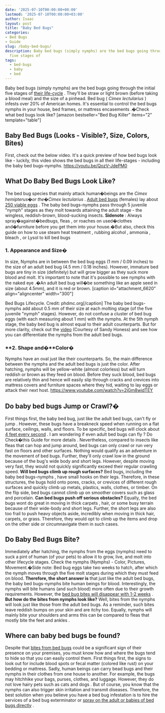 ```yaml
---
date: '2025-07-10T00:00:00+00:00'
lastmod: '2025-07-10T00:00:00+03:00'
author: Isaac
layout: post
title: "Baby Bed Bugs"
categories:
- Bed Bugs
- Guide
slug: /baby-bed-bugs/
description: Baby bed bugs (simply nymphs) are the bed bugs going through the initial
  five stages of
tags: 
  - bed-bugs
  - baby
  - bed
---
```

Baby bed bugs (simply nymphs) are the bed bugs going through the initial five stages of
[their life-cycle](https://www.epa.gov/bedbugs/[bed-bugs](/posts/are-bed-bug-eggs-hard-or-soft/)-appearance-and-life-cycle)
.
They'll be straw or light brown (before taking a blood meal) and the size of a pinhead. Bed bug (
*Cimex lectularius*
) infests over 20% of American homes.
It's essential to control the bed bugs nymphs in your house, bed frames, or
mattress encasements
.�Check
what bed bugs look like?
[amazon bestseller="Bed Bug Killer" items="2" template="table"]
## Baby Bed Bugs (Looks - Visible?, Size, Colors, Bites)
First, check out the below video. It's a quick preview of how bed bugs look like - luckily, this video shows the bed bugs in all their life-stages - including the baby bed bugs-nymphs.
https://youtu.be/QozV-JdePM0
## **What Do Baby Bed Bugs Look Like?**
The
bed bug
species that mainly attack human�beings are the
*Cimex hemipterus�or the�Cimex lectularius*
.
[Adult bed bugs](https://www.epa.gov/bedbugs)
(females) lay about
[250 viable eggs](https://extension.umn.edu/biting-insects/bed-bugs)
.
The baby bed bugs-nymphs pass through 5 juvenile "nymph" stages as they molt towards attaining the adult stage - the wingless, reddish-brown, blood-sucking insects.
**Sidenote**
: Always spray�against�bedbugs,
fleas
, or
roaches
on used�clothes and�furniture before you get them into your house.�But also, check this guide on how to use
steam heat treatment
,
rubbing alcohol
,
ammonia
,
bleach
, or
Lysol
to kill bed bugs
### **1. Appearance and Size�**
In size, Nymphs are in between the
bed bug eggs
(1 mm / 0.09 inches) to the size of an adult bed bug (4.5 mm / 0.18 inches).
However, immature
bed bugs
are tiny in size (definitely) but will grow bigger as they suck more blood and molt.
It's important to note that it's possible to
see nymphs with the naked eye
.�An adult bed bug will�be something like an apple seed in size (about 4.5mm), and it is red or brown.
[caption id="attachment_6620" align="aligncenter" width="300"]

Bed Bugs Lifecycle. Credit: phdmc.org[/caption]
The baby bed bugs-nymphs add about 0.5 mm of their size at each molting stage (of the five juvenile "nymph" stages). However, do not confuse a cluster of bed bug eggs (with each measuring about 1 mm) with the nymphs.
At the 5th nymph stage, the baby bed bug is almost equal to their adult counterparts. But for more clarity, check out the
[video](https://www.youtube.com/watch?v=xLhL09m5oDM)
(Courtesy of Sandy Honess) and see how you can differentiate the nymphs from the adult bed bugs.
### **2. Shape and�****Color�**
Nymphs have an oval just like their counterparts. So, the main difference between the nymphs and the adult bed bugs is just the color. After hatching, nymphs will be yellow-white (almost colorless) but will turn reddish or brown as they feed on blood.
Before they suck blood, bed bugs are relatively thin and hence will easily slip through cracks and crevices into mattress covers and furniture spaces where they hid, waiting to lay eggs or attack their next host.
https://www.youtube.com/watch?v=2jGm8widTEY
## **Do baby bed bugs Jump or Crawl?�**
First things first, the baby bed bug, just like the
adult bed bugs, can't fly or jump
. However, these bugs have a breakneck speed when running on a flat surface, ceilings, walls, and floors.
To be specific, bed bugs will clock about
[4 feet every second](https://www.terminix.com/bed-bug-control/behavior/do-bed-bugs-jump/)
. I am wondering if even adult
bed bugs can fly
? Do Check�this
Guide for more details
.
Nevertheless, compared to insects like fleas that can hop and jump around, bed bugs can only crawl or run very fast on floors and other surfaces. Nothing would qualify as an adventure in the movement of bed bugs.
Further, they'll only crawl low in the ground because of the bug's wide body and short legs. However, despite moving very fast, they would not quickly significantly exceed their regular crawling speed.
**Will bed bugs climb up rough surfaces?**
Bed bugs, including the
baby bed bugs-nymphs
, have small hooks on their legs. Therefore, in these structures, the bugs hold onto pores, cracks, or crevices of different rough surfaces and quickly climb up metals, plastics, walls, clothes, or timber. On the flip side, bed bugs cannot climb up on smoother covers such as glass and porcelain.
**Can bed bugs push off serious obstacles?**
Equally, the
bed bugs wont do great in moving in thick carpets
, hair, or some busy terrain because of their wide-body and short legs.
Further, the short legs are also too frail to push heavy objects aside, incredibly when moving in thick hair, carpets, or grass. Therefore, they would opt to climb up the items and drop on the other side or circumnavigate them in such cases.
## **Do Baby Bed Bugs Bite?**
Immediately after hatching, the nymphs from the eggs (nymphs) need to suck a pint of human (of your pets) to allow it to grow, live, and molt into other lifecycle stages.
Check the nymphs (Nymphs) - Color, Pictures, Movement.�Side note:
Bed bug eggs
take two weeks to hatch, after which the nymph moves through the five molt stages during which they must feed on blood.
**Therefore, the short answer is**
that just like the adult bed bugs, the baby bed bugs-nymphs
bite human
beings for blood. Interestingly, the nymphs will bite humans (and such blood) more often due to their growth requirements. However, the
[bed bug bites will disappear with 1-2 weeks](https://pestpolicy.com/how-long-do-bed-bug-bites-last/)
.
**But how do the bites from nymphs look like?**
Well, bites from the nymphs will look just like those from the adult bed bugs. As a reminder, such bites leave reddish bumps on your skin and are itchy too. Equally, nymphs will mainly bite your shoulders and arms  this can be
compared to fleas that mostly bite the feet and ankles
.
## **Where can baby bed bugs be found?**
Despite that
[bites from bed bugs](https://pestpolicy.com/bed-bug-bites-vs-mosquito-bites/)
could be a significant sign of their presence on your premises, you must know how and where the bugs tend to hide so that you can easily control them.
First things first, the signs to look out for include blood spots or fecal matter (colored like rust) on your bedding or mattress.
Sadly,
human beings can carry
bead bugs and their nymphs in their clothes from one house to another. For example, the bugs may hitchhike your bags, purses, clothes, and luggage. However, they do not love hairy
pets such as cats and dogs
.
But of course, you know that the nymphs can also trigger skin irritation and transmit diseases. Therefore, the best solution when you believe you have a bed bug infestation is to hire the services of a bed bug exterminator or
[spray on the adult or babies of bed bugs directly](https://pestpolicy.com/best-bed-bug-spray/)
.

